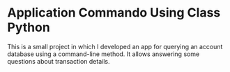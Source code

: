 # Application Commando Using Class Python

This is a small project in which I developed an app for querying an account database using a command-line method. It allows answering some questions about transaction details.
